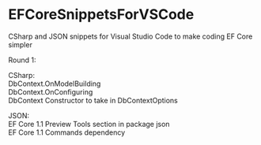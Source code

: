 # EFCoreSnippetsForVSCode
CSharp and JSON snippets for Visual Studio Code to make coding EF Core simpler

Round 1:

CSharp:  
DbContext.OnModelBuilding  
DbContext.OnConfiguring  
DbContext Constructor to take in DbContextOptions   
 
JSON:  
EF Core 1.1 Preview Tools section in package json  
EF Core 1.1 Commands dependency
